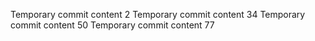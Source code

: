 Temporary commit content 2
Temporary commit content 34
Temporary commit content 50
Temporary commit content 77
